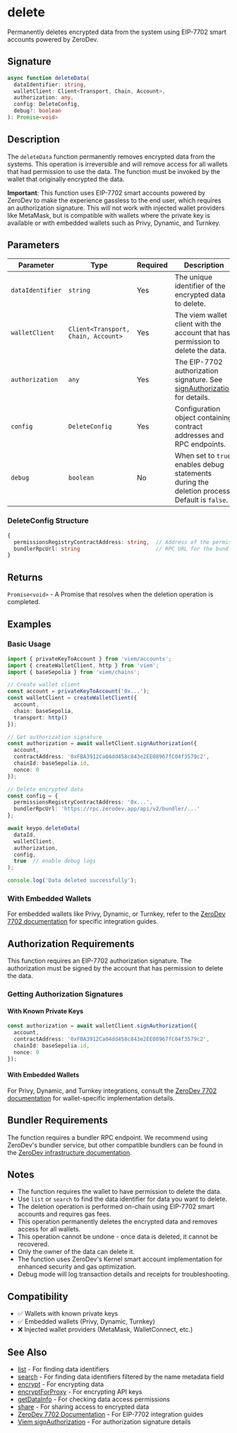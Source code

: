 # delete

Permanently deletes encrypted data from the system using EIP-7702 smart accounts powered by ZeroDev.

## Signature

```typescript
async function deleteData(
  dataIdentifier: string,
  walletClient: Client<Transport, Chain, Account>,
  authorization: any,
  config: DeleteConfig,
  debug?: boolean
): Promise<void>
```

## Description

The `deleteData` function permanently removes encrypted data from the systems. This operation is irreversible and will remove access for all wallets that had permission to use the data. The function must be invoked by the wallet that originally encrypted the data.

**Important**: This function uses EIP-7702 smart accounts powered by ZeroDev to make the experience gassless to the end user, which requires an authorization signature. This will not work with injected wallet providers like MetaMask, but is compatible with wallets where the private key is available or with embedded wallets such as Privy, Dynamic, and Turnkey.

## Parameters

| Parameter | Type | Required | Description |
|-----------|------|----------|-------------|
| `dataIdentifier` | `string` | Yes | The unique identifier of the encrypted data to delete. |
| `walletClient` | `Client<Transport, Chain, Account>` | Yes | The viem wallet client with the account that has permission to delete the data. |
| `authorization` | `any` | Yes | The EIP-7702 authorization signature. See [signAuthorization](https://viem.sh/docs/eip7702/signAuthorization) for details. |
| `config` | `DeleteConfig` | Yes | Configuration object containing contract addresses and RPC endpoints. |
| `debug` | `boolean` | No | When set to `true`, enables debug statements during the deletion process. Default is `false`. |

### DeleteConfig Structure

```typescript
{
  permissionsRegistryContractAddress: string,  // Address of the permissions registry contract
  bundlerRpcUrl: string                        // RPC URL for the bundler (recommended: ZeroDev, but works with any account abstraction bundler/paymaster like biconomy, alchemy, etc)
}
```

## Returns

`Promise<void>` - A Promise that resolves when the deletion operation is completed.

## Examples

### Basic Usage

```typescript
import { privateKeyToAccount } from 'viem/accounts';
import { createWalletClient, http } from 'viem';
import { baseSepolia } from 'viem/chains';

// Create wallet client
const account = privateKeyToAccount('0x...');
const walletClient = createWalletClient({
  account,
  chain: baseSepolia,
  transport: http()
});

// Get authorization signature
const authorization = await walletClient.signAuthorization({
  account,
  contractAddress: '0xFBA3912Ca04dd458c843e2EE08967fC04f3579c2',
  chainId: baseSepolia.id,
  nonce: 0
});

// Delete encrypted data
const config = {
  permissionsRegistryContractAddress: '0x...',
  bundlerRpcUrl: 'https://rpc.zerodev.app/api/v2/bundler/...'
};

await keypo.deleteData(
  dataId,
  walletClient,
  authorization,
  config,
  true  // enable debug logs
);

console.log('Data deleted successfully');
```

### With Embedded Wallets

For embedded wallets like Privy, Dynamic, or Turnkey, refer to the [ZeroDev 7702 documentation](https://7702.zerodev.app/) for specific integration guides.

## Authorization Requirements

This function requires an EIP-7702 authorization signature. The authorization must be signed by the account that has permission to delete the data.

### Getting Authorization Signatures

#### With Known Private Keys
```typescript
const authorization = await walletClient.signAuthorization({
  account,
  contractAddress: '0xFBA3912Ca04dd458c843e2EE08967fC04f3579c2',
  chainId: baseSepolia.id,
  nonce: 0
});
```

#### With Embedded Wallets
For Privy, Dynamic, and Turnkey integrations, consult the [ZeroDev 7702 documentation](https://7702.zerodev.app/) for wallet-specific implementation details.

## Bundler Requirements

The function requires a bundler RPC endpoint. We recommend using ZeroDev's bundler service, but other compatible bundlers can be found in the [ZeroDev infrastructure documentation](https://docs.zerodev.app/meta-infra/rpcs).

## Notes

- The function requires the wallet to have permission to delete the data.
- Use `list` or `search` to find the data identifier for data you want to delete.
- The deletion operation is performed on-chain using EIP-7702 smart accounts and requires gas fees.
- This operation permanently deletes the encrypted data and removes access for all wallets.
- This operation cannot be undone - once data is deleted, it cannot be recovered.
- Only the owner of the data can delete it.
- The function uses ZeroDev's Kernel smart account implementation for enhanced security and gas optimization.
- Debug mode will log transaction details and receipts for troubleshooting.

## Compatibility

- ✅ Wallets with known private keys
- ✅ Embedded wallets (Privy, Dynamic, Turnkey)
- ❌ Injected wallet providers (MetaMask, WalletConnect, etc.)

## See Also

- [list](./list.md) - For finding data identifiers
- [search](./search.md) - For finding data identifiers filtered by the name metadata field
- [encrypt](./encrypt.md) - For encrypting data
- [encryptForProxy](./encryptForProxy.md) - For encrypting API keys
- [getDataInfo](./getDataInfo.md) - For checking data access permissions
- [share](./share.md) - For sharing access to encrypted data
- [ZeroDev 7702 Documentation](https://7702.zerodev.app/) - For EIP-7702 integration guides
- [Viem signAuthorization](https://viem.sh/docs/eip7702/signAuthorization) - For authorization signature details 